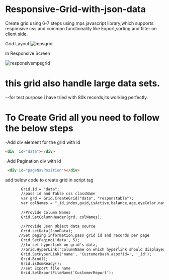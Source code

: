 # Responsive-Grid-with-json-data
Create grid using 6-7 steps using mps javascript library,which supports responsive css and common functionality like Export,sorting and filter on client side.

Grid Layout
![mpsgrid](https://cloud.githubusercontent.com/assets/9654044/10635052/854976e8-7813-11e5-95c0-5e699b885433.png)

In Responsive Screen

![responsivempsgrid](https://cloud.githubusercontent.com/assets/9654044/10635047/7bac81a2-7813-11e5-83b7-b8e616a26243.png)

# this grid also handle large data sets.
--for test purpose i have tried with 80k records,its working perfectly.
# To Create Grid all you need to follow the below steps
-Add div element for the grid with id
```html
<div  id="data"></div>
```
-Add Pagination div with id
```html
 <div id="pageNavPosition"></div>
 ```
 add below code to create grid in script tag
 ```html
        Grid.Id = "data";
        //pass id and Table css className
        var grd = Grid.CreateGrid("data", "responstable");
        var colNames = "_id,index,guid,isActive,balance,age,eyeColor,name,gender,company,email,phone,address";
           
        //Provide Column Names
        Grid.SetColumnHeader(grd, colNames);

        //Provide Json Object data source
        Grid.setData(JsonData);
       //Set paging information,pass grid id and records per page
        Grid.SetPaging('data', 5);
        //to set hyperlink on grid's data,
        //Grid.HyperLink('columnName on which hyperlink should displayed', 'url with id like CustomerDash.aspx?id=', 'parameter of id col name cust_id', '')
        Grid.SetHyperLink('name', 'CustomerDash.aspx?id=', '_id');
        Grid.Bind();
        Grid.isDomReady();
        //set Export file name
        Grid.SetExportFileName('CustomerReport');
  ```
        
